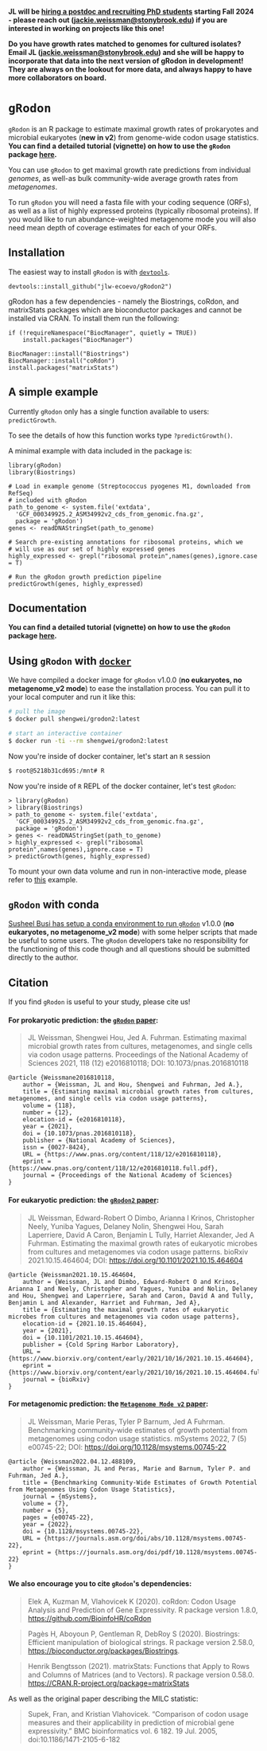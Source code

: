 **JL will be [hiring a postdoc and recruiting PhD students](https://microbialgamut.com/join.html) starting Fall 2024 - please reach out (<jackie.weissman@stonybrook.edu>) if you are interested in working on projects like this one!**

**Do you have growth rates matched to genomes for cultured isolates? Email JL (<jackie.weissman@stonybrook.edu>) and she will be happy to incorporate that data into the next version of gRodon in development! They are always on the lookout for more data, and always happy to have more collaborators on board.**

# `gRodon`

`gRodon` is an R package to estimate maximal growth rates of prokaryotes and microbial eukaryotes (**new in v2**) from genome-wide codon usage statistics. **You can find a detailed tutorial (vignette) on how to use the `gRodon` package [here](https://jlw-ecoevo.github.io/gRodon-vignette).**

You can use `gRodon` to get maximal growth rate predictions from individual *genomes*, as well-as bulk community-wide average growth rates from *metagenomes*. 

To run `gRodon` you will need a fasta file with your coding sequence (ORFs), as well as a list of highly expressed proteins (typically ribosomal proteins). If you would like to run abundance-weighted metagenome mode you will also need mean depth of coverage estimates for each of your ORFs.

## Installation

The easiest way to install `gRodon` is with [`devtools`](https://github.com/r-lib/devtools).

`devtools::install_github("jlw-ecoevo/gRodon2")`

gRodon has a few dependencies - namely the Biostrings, coRdon, and matrixStats packages which are bioconductor packages and cannot be installed via CRAN. To install them run the following:

```
if (!requireNamespace("BiocManager", quietly = TRUE))
    install.packages("BiocManager")

BiocManager::install("Biostrings")
BiocManager::install("coRdon")
install.packages("matrixStats")
```

## A simple example

Currently `gRodon` only has a single function available to users: `predictGrowth`. 

To see the details of how this function works type `?predictGrowth()`.

A minimal example with data included in the package is:

```
library(gRodon)
library(Biostrings)

# Load in example genome (Streptococcus pyogenes M1, downloaded from RefSeq)
# included with gRodon
path_to_genome <- system.file('extdata',
  'GCF_000349925.2_ASM34992v2_cds_from_genomic.fna.gz',
  package = 'gRodon')
genes <- readDNAStringSet(path_to_genome)

# Search pre-existing annotations for ribosomal proteins, which we
# will use as our set of highly expressed genes
highly_expressed <- grepl("ribosomal protein",names(genes),ignore.case = T)

# Run the gRodon growth prediction pipeline
predictGrowth(genes, highly_expressed)
```

## Documentation

**You can find a detailed tutorial (vignette) on how to use the `gRodon` package [here](https://jlw-ecoevo.github.io/gRodon-vignette).**

## Using `gRodon` with [`docker`](https://www.docker.com/)

We have compiled a docker image for `gRodon` v1.0.0 (**no eukaryotes, no metagenome_v2 mode**) to ease the installation process. You can pull it to your local computer and run it like this:

```bash
# pull the image
$ docker pull shengwei/grodon2:latest

# start an interactive container
$ docker run -ti --rm shengwei/grodon2:latest
```

Now you're inside of docker container, let's start an `R` session
```bash
$ root@5218b31cd695:/mnt# R
```

Now you're inside of `R` REPL of the docker container, let's test `gRodon`: 
```
> library(gRodon)
> library(Biostrings)
> path_to_genome <- system.file('extdata',
  'GCF_000349925.2_ASM34992v2_cds_from_genomic.fna.gz',
  package = 'gRodon')
> genes <- readDNAStringSet(path_to_genome)
> highly_expressed <- grepl("ribosomal protein",names(genes),ignore.case = T)
> predictGrowth(genes, highly_expressed)
```

To mount your own data volume and run in non-interactive mode, please refer to [this](https://hub.docker.com/r/shengwei/das_tool/) example.

## `gRodon` with conda

[Susheel Busi has setup a conda environment to run `gRodon`](https://github.com/susheelbhanu/gRodon)  v1.0.0 (**no eukaryotes, no metagenome_v2 mode**) with some helper scripts that made be useful to some users. The `gRodon` developers take no responsibility for the functioning of this code though and all questions should be submitted directly to the author.

## Citation
If you find `gRodon` is useful to your study, please cite us!

#### For prokaryotic prediction: the [`gRodon` paper](https://doi.org/10.1073/pnas.2016810118): 

> JL Weissman, Shengwei Hou, Jed A. Fuhrman. Estimating maximal microbial growth rates from cultures, metagenomes, and single cells via codon usage patterns. Proceedings of the National Academy of Sciences 2021, 118 (12) e2016810118; DOI: 10.1073/pnas.2016810118

```
@article {Weissmane2016810118,
	author = {Weissman, JL and Hou, Shengwei and Fuhrman, Jed A.},
	title = {Estimating maximal microbial growth rates from cultures, metagenomes, and single cells via codon usage patterns},
	volume = {118},
	number = {12},
	elocation-id = {e2016810118},
	year = {2021},
	doi = {10.1073/pnas.2016810118},
	publisher = {National Academy of Sciences},
	issn = {0027-8424},
	URL = {https://www.pnas.org/content/118/12/e2016810118},
	eprint = {https://www.pnas.org/content/118/12/e2016810118.full.pdf},
	journal = {Proceedings of the National Academy of Sciences}
}
```

#### For eukaryotic prediction: the [`gRodon2` paper](https://doi.org/10.1101/2021.10.15.464604): 

> JL Weissman, Edward-Robert O Dimbo, Arianna I Krinos, Christopher Neely, Yuniba Yagues, Delaney Nolin, Shengwei Hou, Sarah Laperriere, David A Caron, Benjamin L Tully, Harriet Alexander, Jed A Fuhrman. Estimating the maximal growth rates of eukaryotic microbes from cultures and metagenomes via codon usage patterns. bioRxiv 2021.10.15.464604; DOI: https://doi.org/10.1101/2021.10.15.464604

```
@article {Weissman2021.10.15.464604,
	author = {Weissman, JL and Dimbo, Edward-Robert O and Krinos, Arianna I and Neely, Christopher and Yagues, Yuniba and Nolin, Delaney and Hou, Shengwei and Laperriere, Sarah and Caron, David A and Tully, Benjamin L and Alexander, Harriet and Fuhrman, Jed A},
	title = {Estimating the maximal growth rates of eukaryotic microbes from cultures and metagenomes via codon usage patterns},
	elocation-id = {2021.10.15.464604},
	year = {2021},
	doi = {10.1101/2021.10.15.464604},
	publisher = {Cold Spring Harbor Laboratory},
	URL = {https://www.biorxiv.org/content/early/2021/10/16/2021.10.15.464604},
	eprint = {https://www.biorxiv.org/content/early/2021/10/16/2021.10.15.464604.full.pdf},
	journal = {bioRxiv}
}
```

#### For metagenomic prediction: the [`Metagenome Mode v2` paper](https://doi.org/10.1101/2022.04.12.488109): 

> JL Weissman, Marie Peras, Tyler P Barnum, Jed A Fuhrman. Benchmarking community-wide estimates of growth potential from metagenomes using codon usage statistics. mSystems 2022, 7 (5) e00745-22; DOI: https://doi.org/10.1128/msystems.00745-22

```
@article {Weissman2022.04.12.488109,
	author = {Weissman, JL and Peras, Marie and Barnum, Tyler P. and Fuhrman, Jed A.},
	title = {Benchmarking Community-Wide Estimates of Growth Potential from Metagenomes Using Codon Usage Statistics},
	journal = {mSystems},
	volume = {7},
	number = {5},
	pages = {e00745-22},
	year = {2022},
	doi = {10.1128/msystems.00745-22},
	URL = {https://journals.asm.org/doi/abs/10.1128/msystems.00745-22},
	eprint = {https://journals.asm.org/doi/pdf/10.1128/msystems.00745-22}
}
```

#### We also encourage you to cite `gRodon`'s dependencies:

> Elek A, Kuzman M, Vlahovicek K (2020). coRdon: Codon Usage Analysis and Prediction of Gene Expressivity. R package version 1.8.0, https://github.com/BioinfoHR/coRdon

> Pagès H, Aboyoun P, Gentleman R, DebRoy S (2020). Biostrings: Efficient manipulation of biological strings. R package version 2.58.0, https://bioconductor.org/packages/Biostrings.

> Henrik Bengtsson (2021). matrixStats: Functions that Apply to Rows and Columns of  Matrices (and to Vectors). R package version 0.58.0. https://CRAN.R-project.org/package=matrixStats

As well as the original paper describing the MILC statistic:

> Supek, Fran, and Kristian Vlahovicek. “Comparison of codon usage measures and their applicability in prediction of microbial gene expressivity.” BMC bioinformatics vol. 6 182. 19 Jul. 2005, doi:10.1186/1471-2105-6-182

